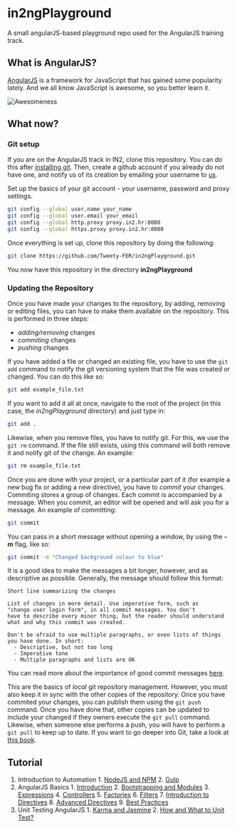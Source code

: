 # in2ngPlayground
A small angularJS-based playground repo used for the AngularJS training track.

## What is AngularJS?

[AngularJS](https://angularjs.org) is a framework for JavaScript that has gained some popularity lately. And we all know JavaScript is awesome, so you better learn it.

![Awesomeness](http://i.imgur.com/g96QleC.png)

## What now?

### Git setup

If you are on the AngularJS track in IN2, clone this repository. You can do this after [installing git](https://git-scm.com/download). Then, create a github account if you already do not have one, and notify us of its creation by emailing your username to [us](luka.skukan@in2.hr).

Set up the basics of your git account - your username, password and proxy settings.

```bash
git config --global user.name your_name
git config --global user.email your_email
git config --global http.proxy proxy.in2.hr:8080
git config --global https.proxy proxy.in2.hr:8080
```

Once everything is set up, clone this repository by doing the following:

```bash
git clone https://github.com/Tweety-FER/in2ngPlayground.git
```

You now have this repository in the directory **in2ngPlayground**

### Updating the Repository

Once you have made your changes to the repository, by adding, removing or editing files, you can have to make them available on the repository. This is performed in three steps:

  - *adding/removing* changes
  - *commiting* changes
  - *pushing* changes

If you have added a file or changed an existing file, you have to use the `git add` command to notify the git versioning system that the file was created or changed. You can do this like so:

```bash
git add example_file.txt
```

If you want to add it all at once, navigate to the root of the project (in this case, the *in2ngPlayground* directory) and just type in:

```bash
git add .
```

Likewise, when you remove files, you have to notify git. For this, we use the `git rm` command. If the file still exists, using this command will both remove it and notify git of the change. An example:

```bash
git rm example_file.txt
```

Once you are done with your project, or a particular part of it (for example a new bug fix or adding a new directive), you have to *commit* your changes. Commiting stores a group of changes. Each commit is accompanied by a message. When you commit, an editor will be opened and will ask you for a message. An example of committing:

```bash
git commit
```

You can pass in a short message without opening a window, by using the **-m** flag, like so:

```bash
git commit -m "Changed background colour to blue"
```

It is a good idea to make the messages a bit longer, however, and as descriptive as possible. Generally, the message should follow this format:

```
Short line summarizing the changes

List of changes in more detail. Use imperative form, such as
"change user login form", in all commit messages. You don't
have to describe every minor thing, but the reader should understand
what and why this commit was created.

Don't be afraid to use multiple paragraphs, or even lists of things
you have done. In short:
  - Descriptive, but not too long
  - Imperative tone
  - Multiple paragraphs and lists are OK
```

You can read more about the importance of good commit messages [here](http://chris.beams.io/posts/git-commit/).

This are the basics of *local* git repository management. However, you must also keep it in sync with the other copies of the repository. Once you have commited your changes, you can publish them using the `git push` command. Once you have done that, other copies can be updated to include your changed if they owners execute the `git pull` command. Likewise, when someone else performs a push, you will have to perform a `git pull` to keep up to date. If you want to go deeper into Git, take a look at [this book](https://git-scm.com/book/en/v2).

## Tutorial
  1. Introduction to Automation
    1. [NodeJS and NPM](https://github.com/Tweety-FER/in2ngPlayground/blob/master/tutorial/automation/node.md)
    2. [Gulp](https://github.com/Tweety-FER/in2ngPlayground/blob/master/tutorial/automation/gulp.md)
  2. AngularJS Basics
    1. [Introduction](https://github.com/Tweety-FER/in2ngPlayground/blob/master/tutorial/angular/intro.md)
    2. [Bootstrapping and Modules](https://github.com/Tweety-FER/in2ngPlayground/blob/master/tutorial/angular/bootstrapping.md)
    3. [Expressions](https://github.com/Tweety-FER/in2ngPlayground/blob/master/tutorial/angular/expressions.md)
    4. [Controllers](https://github.com/Tweety-FER/in2ngPlayground/blob/master/tutorial/angular/controllers.md)
    5. [Factories](https://github.com/Tweety-FER/in2ngPlayground/blob/master/tutorial/angular/factories.md)
    6. [Filters](https://github.com/Tweety-FER/in2ngPlayground/blob/master/tutorial/angular/filters.md)
    7. [Introduction to Directives](https://github.com/Tweety-FER/in2ngPlayground/blob/master/tutorial/angular/directives.md)
    8. [Advanced Directives](https://github.com/Tweety-FER/in2ngPlayground/blob/master/tutorial/angular/advanced-directives.md)
    9. [Best Practices](https://github.com/Tweety-FER/in2ngPlayground/blob/master/tutorial/angular/best-practices.md)
  3. Unit Testing AngularJS
    1. [Karma and Jasmine](https://github.com/Tweety-FER/in2ngPlayground/blob/master/tutorial/testing/karma.md)
    2. [How and What to Unit Test?](https://github.com/Tweety-FER/in2ngPlayground/blob/master/testing/how-and-what.md)
